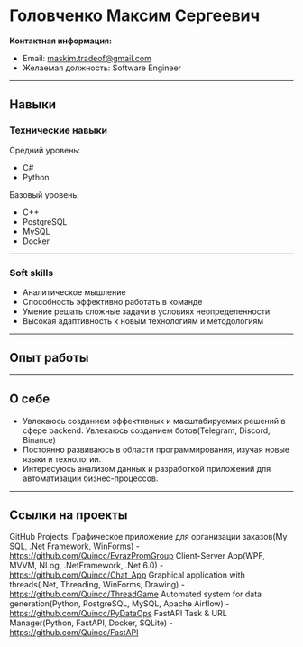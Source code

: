 # Головченко Максим Сергеевич

**Контактная информация:**  
- Email: maskim.tradeof@gmail.com  
- Желаемая должность: Software Engineer  

---

## Навыки

### Технические навыки

Средний уровень:
- C#
- Python

Базовый уровень:
- С++
- PostgreSQL
- MySQL
- Docker

---

### Soft skills
- Аналитическое мышление
- Способность эффективно работать в команде
- Умение решать сложные задачи в условиях неопределенности
- Высокая адаптивность к новым технологиям и методологиям

---

## Опыт работы


---

## О себе

- Увлекаюсь созданием эффективных и масштабируемых решений в сфере backend. Увлекаюсь созданием ботов(Telegram, Discord, Binance)
- Постоянно развиваюсь в области программирования, изучая новые языки и технологии.
- Интересуюсь анализом данных и разработкой приложений для автоматизации бизнес-процессов.

---

## Ссылки на проекты

GitHub Projects:
Графическое приложение для организации заказов(My SQL, .Net Framework, WinForms) - https://github.com/Quincc/EvrazPromGroup
Client-Server App(WPF, MVVM, NLog, .NetFramework, .Net 6.0) - https://github.com/Quincc/Chat_App
Graphical application with threads(.Net, Threading, WinForms, Drawing) - https://github.com/Quincc/ThreadGame
Automated system for data generation(Python, PostgreSQL, MySQL, Apache Airflow) - https://github.com/Quincc/PyDataOps
FastAPI Task & URL Manager(Python, FastAPI, Docker, SQLite) - https://github.com/Quincc/FastAPI
